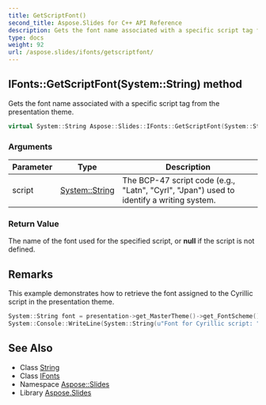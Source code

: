 ```yaml
---
title: GetScriptFont()
second_title: Aspose.Slides for C++ API Reference
description: Gets the font name associated with a specific script tag from the presentation theme.
type: docs
weight: 92
url: /aspose.slides/ifonts/getscriptfont/
---
```

## IFonts::GetScriptFont(System::String) method


Gets the font name associated with a specific script tag from the presentation theme.

```cpp
virtual System::String Aspose::Slides::IFonts::GetScriptFont(System::String script)=0
```


### Arguments

| Parameter | Type | Description |
| --- | --- | --- |
| script | [System::String](../../../system/string/) | The BCP-47 script code (e.g., \"Latn\", \"Cyrl\", \"Jpan\") used to identify a writing system. |

### Return Value

The name of the font used for the specified script, or **null** if the script is not defined.
## Remarks



This example demonstrates how to retrieve the font assigned to the Cyrillic script in the presentation theme. 
```cpp
System::String font = presentation->get_MasterTheme()->get_FontScheme()->get_Major()->GetScriptFont(u"Cyrl");
System::Console::WriteLine(System::String(u"Font for Cyrillic script: ") + font);
```

## See Also

* Class [String](../../../system/string/)
* Class [IFonts](../)
* Namespace [Aspose::Slides](../../)
* Library [Aspose.Slides](../../../)
